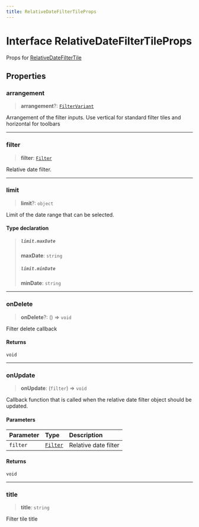 ```yaml
---
title: RelativeDateFilterTileProps
---
```


# Interface RelativeDateFilterTileProps

Props for [RelativeDateFilterTile](../filter-tiles/class.RelativeDateFilterTile.md)

## Properties

### arrangement

> **arrangement**?: [`FilterVariant`](../type-aliases/type-alias.FilterVariant.md)

Arrangement of the filter inputs. Use vertical for standard filter tiles and horizontal for toolbars

***

### filter

> **filter**: [`Filter`](../../sdk-data/interfaces/interface.Filter.md)

Relative date filter.

***

### limit

> **limit**?: `object`

Limit of the date range that can be selected.

#### Type declaration

> ##### `limit.maxDate`
>
> **maxDate**: `string`
>
> ##### `limit.minDate`
>
> **minDate**: `string`
>
>

***

### onDelete

> **onDelete**?: () => `void`

Filter delete callback

#### Returns

`void`

***

### onUpdate

> **onUpdate**: (`filter`) => `void`

Callback function that is called when the relative date filter object should be updated.

#### Parameters

| Parameter | Type | Description |
| :------ | :------ | :------ |
| `filter` | [`Filter`](../../sdk-data/interfaces/interface.Filter.md) | Relative date filter |

#### Returns

`void`

***

### title

> **title**: `string`

Filter tile title
